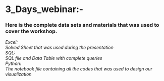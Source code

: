 # 3_Days_webinar:-
### **Here is the complete data sets and materials that was used to cover the workshop.**<br>
*Excel:<br>
Solved Sheet that was used during the presentation<br>
SQL:<br>
SQL file and Data Table with complete queries<br>
Python:<br>
The notebook file containing all the codes that was used to design our visualization*
